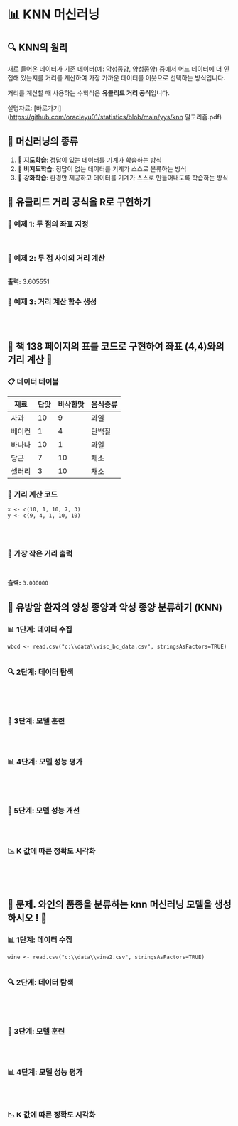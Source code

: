 # 📊 KNN 머신러닝

## 🔍 KNN의 원리
새로 들어온 데이터가 기존 데이터(예: 악성종양, 양성종양) 중에서 어느 데이터에 더 인접해 있는지를 거리를 계산하여 가장 가까운 데이터를 이웃으로 선택하는 방식입니다.

거리를 계산할 때 사용하는 수학식은 **유클리드 거리 공식**입니다.   

설명자료:  [바로가기](https://github.com/oracleyu01/statistics/blob/main/yys/knn 알고리즘.pdf)

## 🧠 머신러닝의 종류
1. **📘 지도학습**: 정답이 있는 데이터를 기계가 학습하는 방식
2. **📙 비지도학습**: 정답이 없는 데이터를 기계가 스스로 분류하는 방식
3. **📗 강화학습**: 환경만 제공하고 데이터를 기계가 스스로 만들어내도록 학습하는 방식


## 📐 유클리드 거리 공식을 R로 구현하기

### 📌 예제 1: 두 점의 좌표 지정
```{r}


```

### 📌 예제 2: 두 점 사이의 거리 계산
```{r}

```
**출력:** 3.605551

### 📌 예제 3: 거리 계산 함수 생성
```{r}



```


## 🍏 책 138 페이지의 표를 코드로 구현하여 좌표 (4,4)와의 거리 계산 🍏

### 📋 데이터 테이블
| 재료   | 단맛 | 바삭한맛 | 음식종류 |
|--------|-----|--------|--------|
| 사과   | 10  | 9      | 과일   |
| 베이컨 | 1   | 4      | 단백질 |
| 바나나 | 10  | 1      | 과일   |
| 당근   | 7   | 10     | 채소   |
| 셀러리 | 3   | 10     | 채소   |

### 📌 거리 계산 코드
```{r}
x <- c(10, 1, 10, 7, 3)
y <- c(9, 4, 1, 10, 10)




```

### 📌 가장 작은 거리 출력
```{r}


```
**출력:** `3.000000`


## 🏥 유방암 환자의 양성 종양과 악성 종양 분류하기 (KNN)

### 📊 1단계: 데이터 수집
```{r}
wbcd <- read.csv("c:\\data\\wisc_bc_data.csv", stringsAsFactors=TRUE)


```

### 🔍 2단계: 데이터 탐색
```{r}




```

### 🎯 3단계: 모델 훈련
```{r}



```

### 📊 4단계: 모델 성능 평가
```{r}




```

### 🚀 5단계: 모델 성능 개선
```{r}



```

### 📉 K 값에 따른 정확도 시각화
```{r}




```

## 🍷 문제. 와인의 품종을 분류하는  knn  머신러닝 모델을 생성하시오 !  🍷

### 📊 1단계: 데이터 수집
```{r}
wine <- read.csv("c:\\data\\wine2.csv", stringsAsFactors=TRUE)


```

### 🔍 2단계: 데이터 탐색
```{r}




```

### 🎯 3단계: 모델 훈련
```{r}



```

### 📊 4단계: 모델 성능 평가
```{r}



```

### 📉 K 값에 따른 정확도 시각화
```{r}



```
